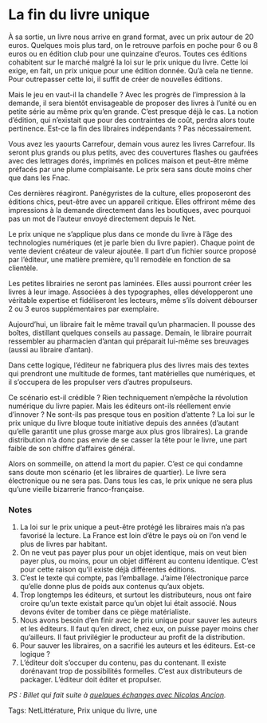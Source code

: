 # La fin du livre unique

À sa sortie, un livre nous arrive en grand format, avec un prix autour de 20 euros. Quelques mois plus tard, on le retrouve parfois en poche pour 6 ou 8 euros ou en édition club pour une quinzaine d’euros. Toutes ces éditions cohabitent sur le marché malgré la loi sur le prix unique du livre. Cette loi exige, en fait, un prix unique pour une édition donnée. Qu’à cela ne tienne. Pour outrepasser cette loi, il suffit de créer de nouvelles éditions.<span id="more-19144"></span>

Mais le jeu en vaut-il la chandelle ? Avec les progrès de l’impression à la demande, il sera bientôt envisageable de proposer des livres à l’unité ou en petite série au même prix qu’en grande. C’est presque déjà le cas. La notion d’édition, qui n’existait que pour des contraintes de coût, perdra alors toute pertinence. Est-ce la fin des libraires indépendants ? Pas nécessairement.

Vous avez les yaourts Carrefour, demain vous aurez les livres Carrefour. Ils seront plus grands ou plus petits, avec des couvertures flashes ou gaufrées avec des lettrages dorés, imprimés en polices maison et peut-être même préfacés par une plume complaisante. Le prix sera sans doute moins cher que dans les Fnac.

Ces dernières réagiront. Panégyristes de la culture, elles proposeront des éditions chics, peut-être avec un appareil critique. Elles offriront même des impressions à la demande directement dans les boutiques, avec pourquoi pas un mot de l’auteur envoyé directement depuis le Net.

Le prix unique ne s’applique plus dans ce monde du livre à l’âge des technologies numériques (et je parle bien du livre papier). Chaque point de vente devient créateur de valeur ajoutée. Il part d’un fichier source proposé par l’éditeur, une matière première, qu’il remodèle en fonction de sa clientèle.

Les petites librairies ne seront pas laminées. Elles aussi pourront créer les livres à leur image. Associées à des typographes, elles développeront une véritable expertise et fidéliseront les lecteurs, même s’ils doivent débourser 2 ou 3 euros supplémentaires par exemplaire.

Aujourd’hui, un libraire fait le même travail qu’un pharmacien. Il pousse des boîtes, distillant quelques conseils au passage. Demain, le libraire pourrait ressembler au pharmacien d’antan qui préparait lui-même ses breuvages (aussi au libraire d’antan).

Dans cette logique, l’éditeur ne fabriquera plus des livres mais des textes qui prendront une multitude de formes, tant matérielles que numériques, et il s’occupera de les propulser vers d’autres propulseurs.

Ce scénario est-il crédible ? Rien techniquement n’empêche la révolution numérique du livre papier. Mais les éditeurs ont-ils réellement envie d’innover ? Ne sont-ils pas presque tous en position d’attente ? La loi sur le prix unique du livre bloque toute initiative depuis des années (d’autant qu’elle garantit une plus grosse marge aux plus gros libraires). La grande distribution n’a donc pas envie de se casser la tête pour le livre, une part faible de son chiffre d’affaires général.

Alors on sommeille, on attend la mort du papier. C’est ce qui condamne sans doute mon scénario (et les libraires de quartier). Le livre sera électronique ou ne sera pas. Dans tous les cas, le prix unique ne sera plus qu’une vieille bizarrerie franco-française.

### Notes

1. La loi sur le prix unique a peut-être protégé les libraires mais n’a pas favorisé la lecture. La France est loin d’être le pays où on l’on vend le plus de livres par habitant.
2. On ne veut pas payer plus pour un objet identique, mais on veut bien payer plus, ou moins, pour un objet différent au contenu identique. C’est pour cette raison qu’il existe déjà différentes éditions.
3. C’est le texte qui compte, pas l’emballage. J’aime l’électronique parce qu’elle donne plus de poids aux contenus qu’aux objets.
4. Trop longtemps les éditeurs, et surtout les distributeurs, nous ont faire croire qu’un texte existait parce qu’un objet lui était associé. Nous devons éviter de tomber dans ce piège matérialiste.
5. Nous avons besoin d’en finir avec le prix unique pour sauver les auteurs et les éditeurs. Il faut qu’en direct, chez eux, on puisse payer moins cher qu’ailleurs. Il faut privilégier le producteur au profit de la distribution.
6. Pour sauver les libraires, on a sacrifié les auteurs et les éditeurs. Est-ce logique ?
7. L’éditeur doit s’occuper du contenu, pas du contenant. Il existe dorénavant trop de possibilités formelles. C’est aux distributeurs de packager. L’éditeur doit éditer et propulser.

 *PS : Billet qui fait suite à [quelques échanges avec Nicolas Ancion](http://blog.tcrouzet.com/2010/09/04/renverser-economie-du-livre/#comment-80767).*

Tags: NetLittérature, Prix unique du livre, une